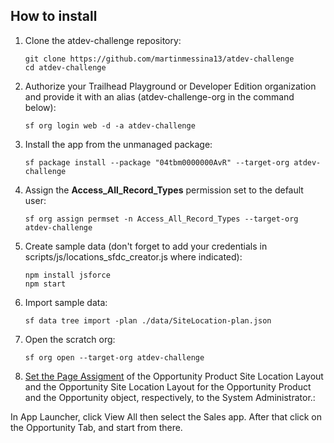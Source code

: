 
## How to install

1. Clone the atdev-challenge repository:

    ```
    git clone https://github.com/martinmessina13/atdev-challenge
    cd atdev-challenge
    ```

1. Authorize your Trailhead Playground or Developer Edition organization and provide it with an alias (atdev-challenge-org in the command below):

    ```
    sf org login web -d -a atdev-challenge
    ```

1. Install the app from the unmanaged package:

    ```
    sf package install --package "04tbm0000000AvR" --target-org atdev-challenge
    ```

1. Assign the **Access_All_Record_Types** permission set to the default user:

    ```
    sf org assign permset -n Access_All_Record_Types --target-org atdev-challenge
    ```

1. Create sample data (don't forget to add your credentials in scripts/js/locations_sfdc_creator.js where indicated):

    ```
    npm install jsforce
    npm start
    ```

1. Import sample data:

    ```
    sf data tree import -plan ./data/SiteLocation-plan.json
    ```

1. Open the scratch org:

    ```
    sf org open --target-org atdev-challenge
    ```

1. [Set the Page Assigment](https://help.salesforce.com/s/articleView?id=sf.layouts_assigning.htm&type=5) of the Opportunity Product Site Location Layout and the Opportunity Site Location Layout for the Opportunity Product and the Opportunity object, respectively, to the System Administrator.:

In App Launcher, click View All then select the Sales app. After that click on the Opportunity Tab, and start from there.